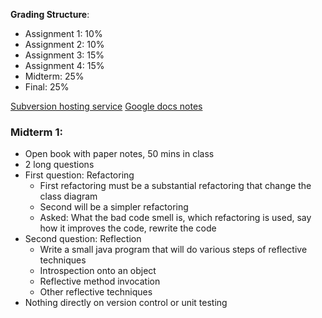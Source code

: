 **Grading Structure**:
 - Assignment 1: 10%
 - Assignment 2: 10%
 - Assignment 3: 15%
 - Assignment 4: 15%
 - Midterm: 25%
 - Final: 25%

[Subversion hosting service](https://riouxsvn.com/)
[Google docs notes](https://docs.google.com/document/d/1YoKsKEHzmK9IAlOjHVZgvjk6naY86bAGhkxN41V0p6Q/edit?pli=1)

### Midterm 1:
 - Open book with paper notes, 50 mins in class
 - 2 long questions
 - First question: Refactoring
	 - First refactoring must be a substantial refactoring that change the class diagram
	 - Second will be a simpler refactoring
	 - Asked: What the bad code smell is, which refactoring is used, say how it improves the code, rewrite the code
 - Second question: Reflection
	 - Write a small java program that will do various steps of reflective techniques
	 - Introspection onto an object
	 - Reflective method invocation
	 - Other reflective techniques
 - Nothing directly on version control or unit testing

